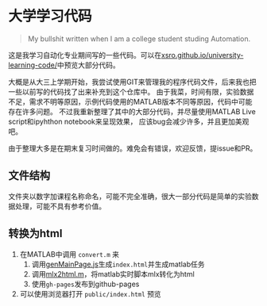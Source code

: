 # 大学学习代码

> My bullshit written when I am a college student studing Automation.

这是我学习自动化专业期间写的一些代码。可以在[xsro.github.io/university-learning-code/](https://xsro.github.io/university-learning-code/)中预览大部分代码。

大概是从大三上学期开始，我尝试使用GIT来管理我的程序代码文件，后来我也把一些以前写的代码找了出来补充到这个仓库中。
由于我菜，时间有限，实验数据不足，需求不明等原因，示例代码使用的MATLAB版本不同等原因，代码中可能存在许多问题。
不过我重新整理了其中的大部分代码，并尽量使用MATLAB Live script和ipyhthon notebook来呈现效果，
应该bug会减少许多，并且更加美观吧。

由于整理大多是在期末复习时间做的。难免会有错误，欢迎反馈，提issue和PR。

## 文件结构

文件夹以数字加课程名称命名，可能不完全准确，很大一部分代码是简单的实验数据处理，可能不具有参考价值。

## 转换为html

1. 在MATLAB中调用 `convert.m` 来
   1. 调用[genMainPage.js](convert/genMainPage.js)生成`index.html`并生成matlab任务
   2. 调用[mlx2html.m](convert/mlx2html.m)，将matlab实时脚本mlx转化为html
   3. 使用`gh-pages`发布到github-pages
2. 可以使用浏览器打开 `public/index.html` 预览
